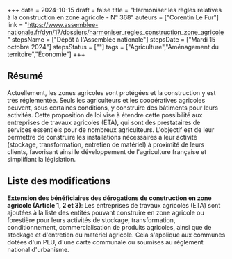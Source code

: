 +++
date = 2024-10-15
draft = false
title = "Harmoniser les règles relatives à la construction en zone agricole - N° 368"
auteurs = ["Corentin Le Fur"]
link = "https://www.assemblee-nationale.fr/dyn/17/dossiers/harmoniser_regles_construction_zone_agricole"
stepsName = ["Dépôt à l'Assemblée nationale"]
stepsDate = ["Mardi 15 octobre 2024"]
stepsStatus = [""]
tags = ["Agriculture","Aménagement du territoire","Économie"]
+++

## Résumé

Actuellement, les zones agricoles sont protégées et la construction y est très réglementée. Seuls les agriculteurs et les coopératives agricoles peuvent, sous certaines conditions, y construire des bâtiments pour leurs activités. Cette proposition de loi vise à étendre cette possibilité aux entreprises de travaux agricoles (ETA), qui sont des prestataires de services essentiels pour de nombreux agriculteurs. L'objectif est de leur permettre de construire les installations nécessaires à leur activité (stockage, transformation, entretien de matériel) à proximité de leurs clients, favorisant ainsi le développement de l'agriculture française et simplifiant la législation.

## Liste des modifications

**Extension des bénéficiaires des dérogations de construction en zone agricole (Article 1, 2 et 3)**: Les entreprises de travaux agricoles (ETA) sont ajoutées à la liste des entités pouvant construire en zone agricole ou forestière pour leurs activités de stockage, transformation, conditionnement, commercialisation de produits agricoles, ainsi que de stockage et d'entretien du matériel agricole. Cela s'applique aux communes dotées d'un PLU, d'une carte communale ou soumises au règlement national d'urbanisme.
